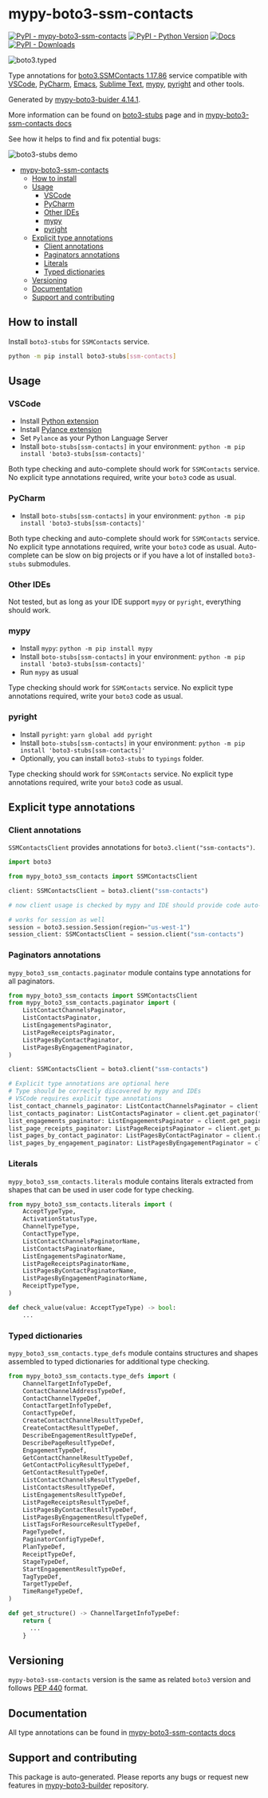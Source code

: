 # mypy-boto3-ssm-contacts<a id="mypy-boto3-ssm-contacts"></a>

[![PyPI - mypy-boto3-ssm-contacts](https://img.shields.io/pypi/v/mypy-boto3-ssm-contacts.svg?color=blue)](https://pypi.org/project/mypy-boto3-ssm-contacts)
[![PyPI - Python Version](https://img.shields.io/pypi/pyversions/mypy-boto3-ssm-contacts.svg?color=blue)](https://pypi.org/project/mypy-boto3-ssm-contacts)
[![Docs](https://img.shields.io/readthedocs/mypy-boto3-builder.svg?color=blue)](https://mypy-boto3-builder.readthedocs.io/)
[![PyPI - Downloads](https://img.shields.io/pypi/dw/mypy-boto3-ssm-contacts?color=blue)](https://pypistats.org/packages/mypy-boto3-ssm-contacts)

![boto3.typed](https://github.com/vemel/mypy_boto3_builder/raw/master/logo.png)

Type annotations for
[boto3.SSMContacts 1.17.86](https://boto3.amazonaws.com/v1/documentation/api/1.17.86/reference/services/ssm-contacts.html#SSMContacts)
service compatible with [VSCode](https://code.visualstudio.com/),
[PyCharm](https://www.jetbrains.com/pycharm/),
[Emacs](https://www.gnu.org/software/emacs/),
[Sublime Text](https://www.sublimetext.com/),
[mypy](https://github.com/python/mypy),
[pyright](https://github.com/microsoft/pyright) and other tools.

Generated by
[mypy-boto3-buider 4.14.1](https://github.com/vemel/mypy_boto3_builder).

More information can be found on
[boto3-stubs](https://pypi.org/project/boto3-stubs/) page and in
[mypy-boto3-ssm-contacts docs](https://vemel.github.io/boto3_stubs_docs/mypy_boto3_ssm_contacts/)

See how it helps to find and fix potential bugs:

![boto3-stubs demo](https://github.com/vemel/mypy_boto3_builder/raw/master/demo.gif)

- [mypy-boto3-ssm-contacts](#mypy-boto3-ssm-contacts)
  - [How to install](#how-to-install)
  - [Usage](#usage)
    - [VSCode](#vscode)
    - [PyCharm](#pycharm)
    - [Other IDEs](#other-ides)
    - [mypy](#mypy)
    - [pyright](#pyright)
  - [Explicit type annotations](#explicit-type-annotations)
    - [Client annotations](#client-annotations)
    - [Paginators annotations](#paginators-annotations)
    - [Literals](#literals)
    - [Typed dictionaries](#typed-dictionaries)
  - [Versioning](#versioning)
  - [Documentation](#documentation)
  - [Support and contributing](#support-and-contributing)

## How to install<a id="how-to-install"></a>

Install `boto3-stubs` for `SSMContacts` service.

```bash
python -m pip install boto3-stubs[ssm-contacts]
```

## Usage<a id="usage"></a>

### VSCode<a id="vscode"></a>

- Install
  [Python extension](https://marketplace.visualstudio.com/items?itemName=ms-python.python)
- Install
  [Pylance extension](https://marketplace.visualstudio.com/items?itemName=ms-python.vscode-pylance)
- Set `Pylance` as your Python Language Server
- Install `boto-stubs[ssm-contacts]` in your environment:
  `python -m pip install 'boto3-stubs[ssm-contacts]'`

Both type checking and auto-complete should work for `SSMContacts` service. No
explicit type annotations required, write your `boto3` code as usual.

### PyCharm<a id="pycharm"></a>

- Install `boto-stubs[ssm-contacts]` in your environment:
  `python -m pip install 'boto3-stubs[ssm-contacts]'`

Both type checking and auto-complete should work for `SSMContacts` service. No
explicit type annotations required, write your `boto3` code as usual.
Auto-complete can be slow on big projects or if you have a lot of installed
`boto3-stubs` submodules.

### Other IDEs<a id="other-ides"></a>

Not tested, but as long as your IDE support `mypy` or `pyright`, everything
should work.

### mypy<a id="mypy"></a>

- Install `mypy`: `python -m pip install mypy`
- Install `boto-stubs[ssm-contacts]` in your environment:
  `python -m pip install 'boto3-stubs[ssm-contacts]'`
- Run `mypy` as usual

Type checking should work for `SSMContacts` service. No explicit type
annotations required, write your `boto3` code as usual.

### pyright<a id="pyright"></a>

- Install `pyright`: `yarn global add pyright`
- Install `boto-stubs[ssm-contacts]` in your environment:
  `python -m pip install 'boto3-stubs[ssm-contacts]'`
- Optionally, you can install `boto3-stubs` to `typings` folder.

Type checking should work for `SSMContacts` service. No explicit type
annotations required, write your `boto3` code as usual.

## Explicit type annotations<a id="explicit-type-annotations"></a>

### Client annotations<a id="client-annotations"></a>

`SSMContactsClient` provides annotations for `boto3.client("ssm-contacts")`.

```python
import boto3

from mypy_boto3_ssm_contacts import SSMContactsClient

client: SSMContactsClient = boto3.client("ssm-contacts")

# now client usage is checked by mypy and IDE should provide code auto-complete

# works for session as well
session = boto3.session.Session(region="us-west-1")
session_client: SSMContactsClient = session.client("ssm-contacts")
```

### Paginators annotations<a id="paginators-annotations"></a>

`mypy_boto3_ssm_contacts.paginator` module contains type annotations for all
paginators.

```python
from mypy_boto3_ssm_contacts import SSMContactsClient
from mypy_boto3_ssm_contacts.paginator import (
    ListContactChannelsPaginator,
    ListContactsPaginator,
    ListEngagementsPaginator,
    ListPageReceiptsPaginator,
    ListPagesByContactPaginator,
    ListPagesByEngagementPaginator,
)

client: SSMContactsClient = boto3.client("ssm-contacts")

# Explicit type annotations are optional here
# Type should be correctly discovered by mypy and IDEs
# VSCode requires explicit type annotations
list_contact_channels_paginator: ListContactChannelsPaginator = client.get_paginator("list_contact_channels")
list_contacts_paginator: ListContactsPaginator = client.get_paginator("list_contacts")
list_engagements_paginator: ListEngagementsPaginator = client.get_paginator("list_engagements")
list_page_receipts_paginator: ListPageReceiptsPaginator = client.get_paginator("list_page_receipts")
list_pages_by_contact_paginator: ListPagesByContactPaginator = client.get_paginator("list_pages_by_contact")
list_pages_by_engagement_paginator: ListPagesByEngagementPaginator = client.get_paginator("list_pages_by_engagement")
```

### Literals<a id="literals"></a>

`mypy_boto3_ssm_contacts.literals` module contains literals extracted from
shapes that can be used in user code for type checking.

```python
from mypy_boto3_ssm_contacts.literals import (
    AcceptTypeType,
    ActivationStatusType,
    ChannelTypeType,
    ContactTypeType,
    ListContactChannelsPaginatorName,
    ListContactsPaginatorName,
    ListEngagementsPaginatorName,
    ListPageReceiptsPaginatorName,
    ListPagesByContactPaginatorName,
    ListPagesByEngagementPaginatorName,
    ReceiptTypeType,
)

def check_value(value: AcceptTypeType) -> bool:
    ...
```

### Typed dictionaries<a id="typed-dictionaries"></a>

`mypy_boto3_ssm_contacts.type_defs` module contains structures and shapes
assembled to typed dictionaries for additional type checking.

```python
from mypy_boto3_ssm_contacts.type_defs import (
    ChannelTargetInfoTypeDef,
    ContactChannelAddressTypeDef,
    ContactChannelTypeDef,
    ContactTargetInfoTypeDef,
    ContactTypeDef,
    CreateContactChannelResultTypeDef,
    CreateContactResultTypeDef,
    DescribeEngagementResultTypeDef,
    DescribePageResultTypeDef,
    EngagementTypeDef,
    GetContactChannelResultTypeDef,
    GetContactPolicyResultTypeDef,
    GetContactResultTypeDef,
    ListContactChannelsResultTypeDef,
    ListContactsResultTypeDef,
    ListEngagementsResultTypeDef,
    ListPageReceiptsResultTypeDef,
    ListPagesByContactResultTypeDef,
    ListPagesByEngagementResultTypeDef,
    ListTagsForResourceResultTypeDef,
    PageTypeDef,
    PaginatorConfigTypeDef,
    PlanTypeDef,
    ReceiptTypeDef,
    StageTypeDef,
    StartEngagementResultTypeDef,
    TagTypeDef,
    TargetTypeDef,
    TimeRangeTypeDef,
)

def get_structure() -> ChannelTargetInfoTypeDef:
    return {
      ...
    }
```

## Versioning<a id="versioning"></a>

`mypy-boto3-ssm-contacts` version is the same as related `boto3` version and
follows [PEP 440](https://www.python.org/dev/peps/pep-0440/) format.

## Documentation<a id="documentation"></a>

All type annotations can be found in
[mypy-boto3-ssm-contacts docs](https://vemel.github.io/boto3_stubs_docs/mypy_boto3_ssm_contacts/)

## Support and contributing<a id="support-and-contributing"></a>

This package is auto-generated. Please reports any bugs or request new features
in [mypy-boto3-builder](https://github.com/vemel/mypy_boto3_builder/issues/)
repository.
